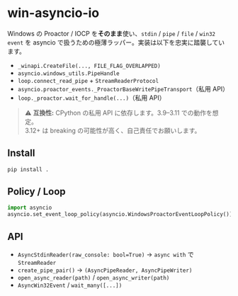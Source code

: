 # win-asyncio-io

Windows の Proactor / IOCP を**そのまま**使い、`stdin` / `pipe` / `file` / `win32 event`
を asyncio で扱うための極薄ラッパー。実装は以下を忠実に踏襲しています。

- `_winapi.CreateFile(..., FILE_FLAG_OVERLAPPED)`
- `asyncio.windows_utils.PipeHandle`
- `loop.connect_read_pipe` + `StreamReaderProtocol`
- `asyncio.proactor_events._ProactorBaseWritePipeTransport`（私用 API）
- `loop._proactor.wait_for_handle(...)`（私用 API）

> ⚠️ **互換性:** CPython の私用 API に依存します。3.9–3.11 での動作を想定。  
> 3.12+ は breaking の可能性が高く、自己責任でお願いします。

## Install

```bash
pip install .
````

## Policy / Loop

```python
import asyncio
asyncio.set_event_loop_policy(asyncio.WindowsProactorEventLoopPolicy())
```

## API

* `AsyncStdinReader(raw_console: bool=True)` → `async with` で `StreamReader`
* `create_pipe_pair()` → `(AsyncPipeReader, AsyncPipeWriter)`
* `open_async_reader(path)` / `open_async_writer(path)`
* `AsyncWin32Event` / `wait_many([...])`
